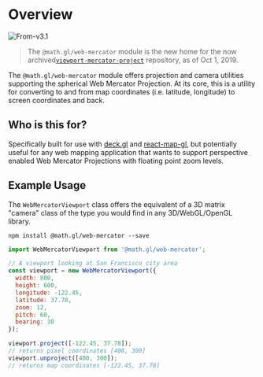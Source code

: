 # Overview

<p class="badges">
  <img src="https://img.shields.io/badge/From-v3.1-blue.svg?style=flat-square" alt="From-v3.1" />
</p>

> The `@math.gl/web-mercator` module is the new home for the now archived[`viewport-mercator-project`](https://github.com/uber-common/viewport-mercator-project/blob/master/docs/whats-new.md) repository, as of Oct 1, 2019.

The `@math.gl/web-mercator` module offers projection and camera utilities supporting the spherical Web Mercator Projection. At its core, this is a utility for converting to and from map coordinates (i.e. latitude, longitude) to screen coordinates and back.

## Who is this for?

Specifically built for use with [deck.gl](https://github.com/uber/deck.gl) and [react-map-gl](https://github.com/uber/react-map-gl), but potentially useful for any web mapping application that wants to support perspective enabled Web Mercator Projections with floating point zoom levels.

## Example Usage

The `WebMercatorViewport` class offers the equivalent of a 3D matrix "camera" class of the type you would find in any 3D/WebGL/OpenGL library.

```
npm install @math.gl/web-mercator --save
```

```js
import WebMercatorViewport from '@math.gl/web-mercator';

// A viewport looking at San Francisco city area
const viewport = new WebMercatorViewport({
  width: 800,
  height: 600,
  longitude: -122.45,
  latitude: 37.78,
  zoom: 12,
  pitch: 60,
  bearing: 30
});

viewport.project([-122.45, 37.78]);
// returns pixel coordinates [400, 300]
viewport.unproject([400, 300]);
// returns map coordinates [-122.45, 37.78]
```
